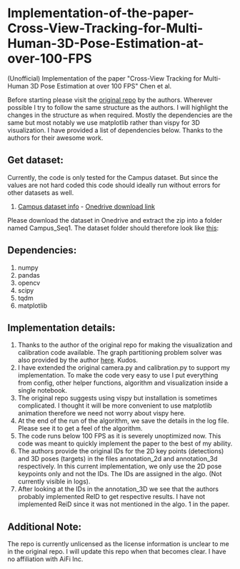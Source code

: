 # Implementation-of-the-paper-Cross-View-Tracking-for-Multi-Human-3D-Pose-Estimation-at-over-100-FPS
(Unofficial) Implementation of the paper "Cross-View Tracking for Multi-Human 3D Pose Estimation at over 100 FPS" Chen et al.

Before starting please visit the [original repo](https://github.com/longcw/crossview_3d_pose_tracking/tree/master) by the authors. Wherever possible I try to follow the same structure as the authors. I will highlight the changes in the structure as when required. Mostly the dependencies are the same but most notably we use matplotlib rather than vispy for 3D visualization. I have provided a list of dependencies below. Thanks to the authors for their awesome work.

## Get dataset:
Currently, the code is only tested for the Campus dataset. But since the values are not hard coded this code should ideally run without errors for other datasets as well. 
1. [Campus dataset info](https://www.epfl.ch/labs/cvlab/data/data-pom-index-php/) - [Onedrive download link](https://onedrive.live.com/?authkey=%21AKW9YCvYTyBLxL8&id=415F4E596E8C76DB%213351&cid=415F4E596E8C76DB)

Please download the dataset in Onedrive and extract the zip into a folder named Campus_Seq1. The dataset folder should therefore look like [this](https://github.com/longcw/crossview_3d_pose_tracking/tree/master#data-structure):

## Dependencies:
1. numpy
2. pandas
3. opencv
4. scipy
5. tqdm
6. matplotlib

## Implementation details:
1. Thanks to the author of the original repo for making the visualization and calibration code available. The graph partitioning problem solver was also provided by the author [here](https://gist.github.com/longcw/654a86ffe11122079040a7615c99a627#file-bip_solver-py-L9). Kudos.
2. I have extended the original camera.py and calibration.py to support my implementation. To make the code very easy to use I put everything from config, other helper functions, algorithm and visualization inside a single notebook. 
3. The original repo suggests using vispy but installation is sometimes complicated. I thought it will be more convenient to use matplotlib animation therefore we need not worry about vispy here.
4. At the end of the run of the algorithm, we save the details in the log file. Please see it to get a feel of the algorithm. 
5. The code runs below 100 FPS as it is severely unoptimized now. This code was meant to quickly implement the paper to the best of my ability. 
6. The authors provide the original IDs for the 2D key points (detections) and 3D poses (targets) in the files annotation_2d and annotation_3d respectively. In this current implementation, we only use the 2D pose keypoints only and not the IDs. The IDs are assigned in the algo. (Not currently visible in logs). 
7. After looking at the IDs in the annotation_3D we see that the authors probably implemented ReID to get respective results. I have not implemented ReiD since it was not mentioned in the algo. 1 in the paper.    

## Additional Note: 
The repo is currently unlicensed as the license information is unclear to me in the original repo. I will update this repo when that becomes clear. I have no affiliation with AiFi Inc.

